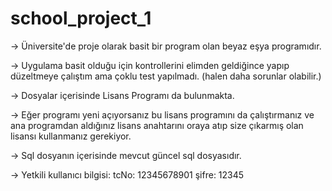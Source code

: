 # school_project_1

-> Üniversite'de proje olarak basit bir program olan beyaz eşya programıdır.

-> Uygulama basit olduğu için kontrollerini elimden geldiğince yapıp düzeltmeye çalıştım ama çoklu test yapılmadı. (halen daha sorunlar olabilir.)

-> Dosyalar içerisinde Lisans Programı da bulunmakta.

-> Eğer programı yeni açıyorsanız bu lisans programını da çalıştırmanız ve ana programdan aldığınız lisans anahtarını oraya atıp size çıkarmış olan lisansı kullanmanız gerekiyor.

-> Sql dosyanın içerisinde mevcut güncel sql dosyasıdır.

-> Yetkili kullanıcı bilgisi: 
tcNo: 12345678901
şifre: 12345
